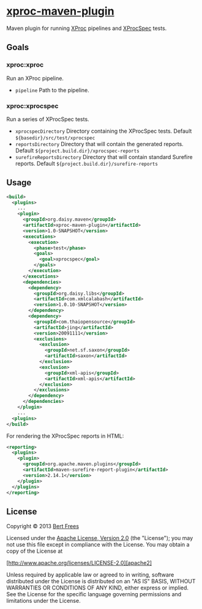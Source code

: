 [xproc-maven-plugin][]
======================
Maven plugin for running [XProc][] pipelines and [XProcSpec][] tests.

Goals
-----

### xproc:xproc
Run an XProc pipeline.

- `pipeline` Path to the pipeline.

### xproc:xprocspec
Run a series of XProcSpec tests.

- `xprocspecDirectory` Directory containing the XProcSpec tests. Default `${basedir}/src/test/xprocspec`
- `reportsDirectory` Directory that will contain the generated reports. Default `${project.build.dir}/xprocspec-reports`
- `surefireReportsDirectory` Directory that will contain standard Surefire reports. Default `${project.build.dir}/surefire-reports`

Usage
-----
```xml
<build>
  <plugins>
    ...
    <plugin>
      <groupId>org.daisy.maven</groupId>
      <artifactId>xproc-maven-plugin</artifactId>
      <version>1.0-SNAPSHOT</version>
      <executions>
        <execution>
          <phase>test</phase>
          <goals>
            <goal>xprocspec</goal>
          </goals>
        </execution>
      </executions>
      <dependencies>
        <dependency>
          <groupId>org.daisy.libs</groupId>
          <artifactId>com.xmlcalabash</artifactId>
          <version>1.0.10-SNAPSHOT</version>
        </dependency>
        <dependency>
          <groupId>com.thaiopensource</groupId>
          <artifactId>jing</artifactId>
          <version>20091111</version>
          <exclusions>
            <exclusion>
              <groupId>net.sf.saxon</groupId>
              <artifactId>saxon</artifactId>
            </exclusion>
            <exclusion>
              <groupId>xml-apis</groupId>
              <artifactId>xml-apis</artifactId>
            </exclusion>
          </exclusions>
        </dependency>
      </dependencies>
    </plugin>
    ...
  <plugins>
</build>
```

For rendering the XProcSpec reports in HTML:

```xml
<reporting>
  <plugins>
    <plugin>
      <groupId>org.apache.maven.plugins</groupId>
      <artifactId>maven-surefire-report-plugin</artifactId>
      <version>2.14.1</version>
    </plugin>
  </plugins>
</reporting>
```

License
-------
Copyright © 2013 [Bert Frees][bert]

Licensed under the [Apache License, Version 2.0][apache2] (the "License");
you may not use this file except in compliance with the License.
You may obtain a copy of the License at

[http://www.apache.org/licenses/LICENSE-2.0][apache2]

Unless required by applicable law or agreed to in writing, software
distributed under the License is distributed on an "AS IS" BASIS,
WITHOUT WARRANTIES OR CONDITIONS OF ANY KIND, either express or implied.
See the License for the specific language governing permissions and
limitations under the License.


[xproc-maven-plugin]: http://github.com/bertfrees/xproc-maven-plugin
[xproc]: http://xproc.org/
[xprocspec]: https://github.com/josteinaj/xprocspec
[bert]: http://github.com/bertfrees
[apache2]: http://www.apache.org/licenses/LICENSE-2.0
